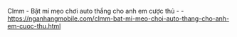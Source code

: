 Clmm - Bật mí mẹo chơi auto thắng cho anh em cược thủ -  - https://nganhangmobile.com/clmm-bat-mi-meo-choi-auto-thang-cho-anh-em-cuoc-thu.html
